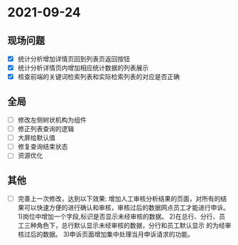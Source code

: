 # 2021-09-24
## 现场问题
  - [x] 统计分析增加详情页回到列表页返回按钮
  - [x] 统计分析详情页内增加相应统计数据的列表展示
  - [x] 核查前端的关键词检索列表和实际检索列表的对应是否正确
## 全局
  - [ ] 修改左侧树状机构为组件
  - [ ] 修正列表查询的逻辑
  - [ ] 大屏给默认值
  - [ ] 修复查询结束状态
  - [ ] 资源优化
## 其他
  - [ ] 完善上一次修改，达到以下效果:
        增加人工审核分析结果的页面，对所有的结果可以快速方便的进行确认和审核，审核过后的数据网点员工才能进行申诉。
        1)岗位中增加一个字段,标识是否显示未经审核的数据。
        2)在总行、分行、员工三种角色下，总行默认显示未经审核的数据，分行和员工默认显示        的为经审核过后的数据。
        3)申诉页面增加集中处理当月申诉请求的功能。
